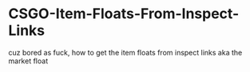 # CSGO-Item-Floats-From-Inspect-Links
cuz bored as fuck, how to get the item floats from inspect links aka the market float
